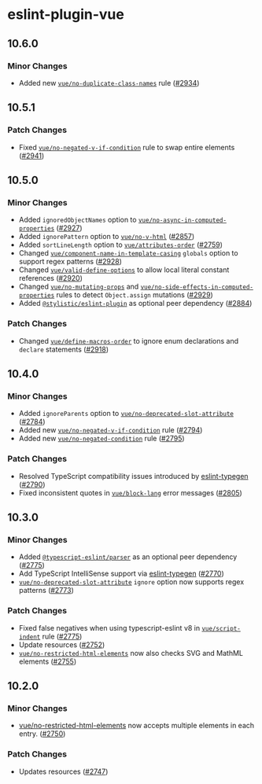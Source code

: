 # eslint-plugin-vue

## 10.6.0

### Minor Changes

- Added new [`vue/no-duplicate-class-names`](https://eslint.vuejs.org/rules/no-duplicate-class-names.html) rule ([#2934](https://github.com/vuejs/eslint-plugin-vue/pull/2934))

## 10.5.1

### Patch Changes

- Fixed [`vue/no-negated-v-if-condition`](https://eslint.vuejs.org/rules/no-negated-v-if-condition.html) rule to swap entire elements ([#2941](https://github.com/vuejs/eslint-plugin-vue/pull/2941))

## 10.5.0

### Minor Changes

- Added `ignoredObjectNames` option to [`vue/no-async-in-computed-properties`](https://eslint.vuejs.org/rules/no-async-in-computed-properties.html) ([#2927](https://github.com/vuejs/eslint-plugin-vue/pull/2927))
- Added `ignorePattern` option to [`vue/no-v-html`](https://eslint.vuejs.org/rules/no-v-html.html) ([#2857](https://github.com/vuejs/eslint-plugin-vue/pull/2857))
- Added `sortLineLength` option to [`vue/attributes-order`](https://eslint.vuejs.org/rules/attributes-order.html) ([#2759](https://github.com/vuejs/eslint-plugin-vue/pull/2759))
- Changed [`vue/component-name-in-template-casing`](https://eslint.vuejs.org/rules/component-name-in-template-casing.html) `globals` option to support regex patterns ([#2928](https://github.com/vuejs/eslint-plugin-vue/pull/2928))
- Changed [`vue/valid-define-options`](https://eslint.vuejs.org/rules/valid-define-options.html) to allow local literal constant references ([#2920](https://github.com/vuejs/eslint-plugin-vue/pull/2920))
- Changed [`vue/no-mutating-props`](https://eslint.vuejs.org/rules/no-mutating-props.html) and [`vue/no-side-effects-in-computed-properties`](https://eslint.vuejs.org/rules/no-side-effects-in-computed-properties.html) rules to detect `Object.assign` mutations ([#2929](https://github.com/vuejs/eslint-plugin-vue/pull/2929))
- Added [`@stylistic/eslint-plugin`](https://eslint.style/) as optional peer dependency ([#2884](https://github.com/vuejs/eslint-plugin-vue/pull/2884))

### Patch Changes

- Changed [`vue/define-macros-order`](https://eslint.vuejs.org/rules/define-macros-order.html) to ignore enum declarations and `declare` statements ([#2918](https://github.com/vuejs/eslint-plugin-vue/pull/2918))

## 10.4.0

### Minor Changes

- Added `ignoreParents` option to [`vue/no-deprecated-slot-attribute`](https://eslint.vuejs.org/rules/no-deprecated-slot-attribute.html) ([#2784](https://github.com/vuejs/eslint-plugin-vue/pull/2784))
- Added new [`vue/no-negated-v-if-condition`](https://eslint.vuejs.org/rules/no-negated-v-if-condition.html) rule ([#2794](https://github.com/vuejs/eslint-plugin-vue/pull/2794))
- Added new [`vue/no-negated-condition`](https://eslint.vuejs.org/rules/no-negated-condition.html) rule ([#2795](https://github.com/vuejs/eslint-plugin-vue/pull/2795))

### Patch Changes

- Resolved TypeScript compatibility issues introduced by [eslint-typegen](https://github.com/antfu/eslint-typegen) ([#2790](https://github.com/vuejs/eslint-plugin-vue/pull/2790))
- Fixed inconsistent quotes in [`vue/block-lang`](https://eslint.vuejs.org/rules/block-lang.html) error messages ([#2805](https://github.com/vuejs/eslint-plugin-vue/pull/2805))

## 10.3.0

### Minor Changes

- Added [`@typescript-eslint/parser`](https://typescript-eslint.io/packages/parser) as an optional peer dependency ([#2775](https://github.com/vuejs/eslint-plugin-vue/pull/2775))
- Add TypeScript IntelliSense support via [eslint-typegen](https://github.com/antfu/eslint-typegen) ([#2770](https://github.com/vuejs/eslint-plugin-vue/pull/2770))
- [`vue/no-deprecated-slot-attribute`](https://eslint.vuejs.org/rules/no-deprecated-slot-attribute.html) `ignore` option now supports regex patterns ([#2773](https://github.com/vuejs/eslint-plugin-vue/pull/2773))

### Patch Changes

- Fixed false negatives when using typescript-eslint v8 in [`vue/script-indent`](https://eslint.vuejs.org/rules/script-indent.html) rule ([#2775](https://github.com/vuejs/eslint-plugin-vue/pull/2775))
- Update resources ([#2752](https://github.com/vuejs/eslint-plugin-vue/pull/2752))
- [`vue/no-restricted-html-elements`](https://eslint.vuejs.org/rules/no-restricted-html-elements.html) now also checks SVG and MathML elements ([#2755](https://github.com/vuejs/eslint-plugin-vue/pull/2755))

## 10.2.0

### Minor Changes

- [vue/no-restricted-html-elements](https://eslint.vuejs.org/rules/no-restricted-html-elements.html) now accepts multiple elements in each entry. ([#2750](https://github.com/vuejs/eslint-plugin-vue/pull/2750))

### Patch Changes

- Updates resources ([#2747](https://github.com/vuejs/eslint-plugin-vue/pull/2747))
